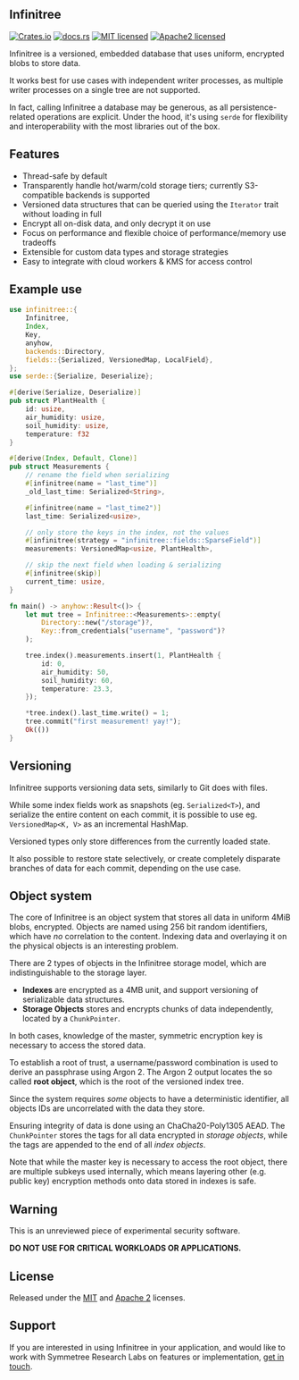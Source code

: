 Infinitree
----------

[![Crates.io][crates-badge]][crates-url]
[![docs.rs][docs-badge]][docs-url]
[![MIT licensed][mit-badge]][mit-url]
[![Apache2 licensed][apache2-badge]][apache2-url]

[crates-badge]: https://img.shields.io/crates/v/infinitree.svg
[crates-url]: https://crates.io/crates/infinitree
[docs-badge]: https://docs.rs/infinitree/badge.svg
[docs-url]: https://docs.rs/infinitree
[mit-badge]: https://img.shields.io/badge/license-MIT-blue.svg
[apache2-badge]: https://img.shields.io/badge/license-Apache2-red.svg

Infinitree is a versioned, embedded database that uses uniform,
encrypted blobs to store data.

It works best for use cases with independent writer processes, as
multiple writer processes on a single tree are not supported.

In fact, calling Infinitree a database may be generous, as all
persistence-related operations are explicit. Under the hood, it's
using `serde` for flexibility and interoperability with the most
libraries out of the box.

## Features

 * Thread-safe by default
 * Transparently handle hot/warm/cold storage tiers; currently S3-compatible backends is supported
 * Versioned data structures that can be queried using the `Iterator` trait without loading in full
 * Encrypt all on-disk data, and only decrypt it on use
 * Focus on performance and flexible choice of performance/memory use tradeoffs
 * Extensible for custom data types and storage strategies
 * Easy to integrate with cloud workers & KMS for access control

## Example use

```rust
use infinitree::{
    Infinitree,
    Index,
    Key,
    anyhow,
    backends::Directory,
    fields::{Serialized, VersionedMap, LocalField},
};
use serde::{Serialize, Deserialize};

#[derive(Serialize, Deserialize)]
pub struct PlantHealth {
    id: usize,
    air_humidity: usize,
    soil_humidity: usize,
    temperature: f32
}

#[derive(Index, Default, Clone)]
pub struct Measurements {
    // rename the field when serializing
    #[infinitree(name = "last_time")]
    _old_last_time: Serialized<String>,

    #[infinitree(name = "last_time2")]
    last_time: Serialized<usize>,

    // only store the keys in the index, not the values
    #[infinitree(strategy = "infinitree::fields::SparseField")]
    measurements: VersionedMap<usize, PlantHealth>,

    // skip the next field when loading & serializing
    #[infinitree(skip)]
    current_time: usize,
}

fn main() -> anyhow::Result<()> {
    let mut tree = Infinitree::<Measurements>::empty(
        Directory::new("/storage")?,
        Key::from_credentials("username", "password")?
    );

    tree.index().measurements.insert(1, PlantHealth {
        id: 0,
        air_humidity: 50,
        soil_humidity: 60,
        temperature: 23.3,
    });

    *tree.index().last_time.write() = 1;
    tree.commit("first measurement! yay!");
    Ok(())
}
```

## Versioning

Infinitree supports versioning data sets, similarly to Git does with files.

While some index fields work as snapshots (eg. `Serialized<T>`), and
serialize the entire content on each commit, it is possible to use
eg. `VersionedMap<K, V>` as an incremental HashMap.

Versioned types only store differences from the currently loaded state.

It also possible to restore state selectively, or create completely
disparate branches of data for each commit, depending on the use case.

## Object system

The core of Infinitree is an object system that stores all data in
uniform 4MiB blobs, encrypted. Objects are named using 256 bit random
identifiers, which have _no_ correlation to the content. Indexing data
and overlaying it on the physical objects is an interesting problem.

There are 2 types of objects in the Infinitree storage model, which
are indistinguishable to the storage layer.

 * **Indexes** are encrypted as a 4MB unit, and support versioning of
     serializable data structures.
 * **Storage Objects** stores and encrypts chunks of data
     independently, located by a `ChunkPointer`.

In both cases, knowledge of the master, symmetric encryption key is
necessary to access the stored data.

To establish a root of trust, a username/password combination is used
to derive an passphrase using Argon 2. The Argon 2 output locates the
so called **root object**, which is the root of the versioned index
tree.

Since the system requires _some_ objects to have a deterministic
identifier, all objects IDs are uncorrelated with the data they
store.

Ensuring integrity of data is done using an ChaCha20-Poly1305
AEAD. The `ChunkPointer` stores the tags for all data encrypted in
_storage objects_, while the tags are appended to the end of all
_index objects_.

Note that while the master key is necessary to access the root object,
there are multiple subkeys used internally, which means layering other
(e.g. public key) encryption methods onto data stored in indexes is
safe.

## Warning

This is an unreviewed piece of experimental security software.

**DO NOT USE FOR CRITICAL WORKLOADS OR APPLICATIONS.**

## License

Released under the [MIT][mit-url] and [Apache 2][apache2-url] licenses.

## Support

If you are interested in using Infinitree in your application, and
would like to work with Symmetree Research Labs on features or
implementation, [get in touch](mailto:hello@symmetree.dev).

[mit-url]: https://github.com/symmetree-labs/infinitree/blob/master/LICENSE
[apache2-url]: https://github.com/symmetree-labs/infinitree/blob/master/LICENSE-APACHE2
